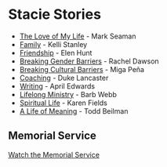 # Stacie Stories

- [The Love of My Life](MarkSeaman.md) - Mark Seaman
- [Family](KelliStanley.md) - Kelli Stanley
- [Friendship](ElenHunt.md) - Elen Hunt
- [Breaking Gender Barriers](RachelDawson.md) - Rachel Dawson
- [Breaking Cultural Barriers](MigaPena.md) - Miga Peña
- [Coaching](DukeLancaster.md) - Duke Lancaster
- [Writing](AprilEdwards.md) - April Edwards
- [Lifelong Ministry](BarbWebb.md) - Barb Webb
- [Spiritual Life](KarenFields.md) - Karen Fields
- [A Life of Meaning](ToddBeilman.md) - Todd Beilman


## Memorial Service

<a class="btn brown" href="https://greeleyvineyardchurch.subspla.sh/sk29hjj" target="_memorial">Watch the Memorial Service</a>
